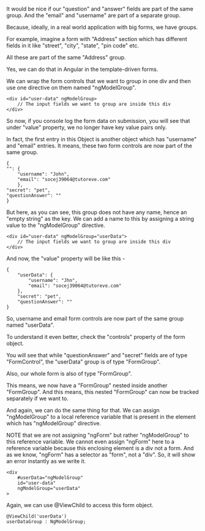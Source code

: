 It would be nice if our "question" and "answer" fields are part of the same group. And the "email" and "username" are part of a separate group.

Because, ideally, in a real world application with big forms, we have groups. 

For example, imagine a form with "Address" section which has different fields in it like "street", "city", "state", "pin code" etc.

All these are part of the same "Address" group. 

Yes, we can do that in Angular in the template-driven forms.

We can wrap the form controls that we want to group in one div and then use one directive on them named "ngModelGroup".

    <div id="user-data" ngModelGroup>
        // The input fields we want to group are inside this div
    </div>

So now, if you console log the form data on submission, you will see that under "value" property, we no longer have key value pairs only.

In fact, the first entry in this Object is another object which has "username" and "email" entries. It means, these two form controls are now part of the same group.

    {
    "": {
        "username": "John",
        "email": "socej39064@tutoreve.com"
        },
    "secret": "pet",
    "questionAnswer": ""
    }

But here, as you can see, this group does not have any name, hence an "empty string" as the key. We can add a name to this by assigning a string value to the "ngModelGroup" directive.

    <div id="user-data" ngModelGroup="userData">
        // The input fields we want to group are inside this div
    </div>

And now, the "value" property will be like this - 

    {
        "userData": {
            "username": "Jhn",
            "email": "socej39064@tutoreve.com"
        },
        "secret": "pet",
        "questionAnswer": ""
    }

So, username and email form controls are now part of the same group named "userData".

To understand it even better, check the "controls" property of the form object.

You will see that while "questionAnswer" and "secret" fields are of type "FormControl", the "userData" group is of type "FormGroup".

Also, our whole form is also of type "FormGroup".

This means, we now have a "FormGroup" nested inside another "FormGroup". And this means, this nested "FormGroup" can now be tracked separately if we want to.

And again, we can do the same thing for that. We can assign "ngModelGroup" to a local reference variable that is present in the element which has "ngModelGroup" directive.

NOTE that we are not assigning "ngForm" but rather "ngModelGroup" to this reference variable. We cannot even assign "ngForm" here to a reference variable because this enclosing element is a div not a form. And as we know, "ngForm" has a selector as "form", not a "div". So, it will show an error instantly as we write it.

    <div 
        #userData="ngModelGroup" 
        id="user-data" 
        ngModelGroup="userData"
    >

Again, we can use @ViewChild to access this form object.

    @ViewChild('userData')
    userDataGroup : NgModelGroup;